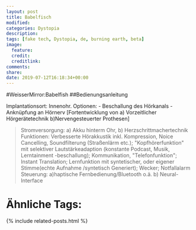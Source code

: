 ```yaml
---
layout: post
title: Babelfisch
modified:
categories: Dystopia
description:
tags: [fake tech, Dystopia, de, burning earth, beta]
image:
  feature:
  credit:
  creditlink:
comments:
share:
date: 2019-07-12T16:18:34+00:00
---
```

#WeisserMirror:Babelfish
##Bedienungsanleitung

Implantationsort: Innenohr.
Optionen: - Beschallung des Hörkanals
  			  - Anknüpfung an Hörnerv
[Fortentwicklung von a) Vorzeitlicher Hörgerätetechnik b)Nervengesteuerter Prothesen]

>Stromversorgung: a) Akku hinterm Ohr, b) Herzschrittmachertechnik
>Funktionen: Verbesserte Hörakkustik inkl. Kompression, Noice Cancelling, Soundfilterung (Straßenlärm etc.); "Kopfhörerfunktion" mit selektiver Lautstärkeadaption (konstante Podcast, Musik, Lerntainment -beschallung); Kommunikation, "Telefonfunktion"; Instant Translation; Lernfunktion mit syntetischer, oder eigener Stimme(echte Aufnahme /syntetisch Generiert); Wecker; Notfallalarm
>Steuerung: a)haptische Fernbedienung/Bluetooth o.ä. b) Neural-Interface


# Ähnliche Tags:

{% include related-posts.html %}
